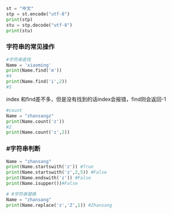 ```py
st = "中文"
stp = st.encode("utf-8")
print(stp)
stu = stp.decode("utf-8")
print(stu)
```

### 字符串的常见操作

```py
#字符串查找
Name = 'xiaoming'
print(Name.find('m'))
#4
print(Name.find('i',2))
#5
```

index 和find差不多，但是没有找到的话index会报错，find则会返回-1

```py
#count
Name = "zhansangz"
print(Name.count('z'))
#2
print(Name.count('z',2))
```

### #字符串判断

```py
Name = "zhansang"
print(Name.startswith('z')) #True
print(Name.startswith('z',2,5)) #False
print(Name.endswith('z')) #False
print(Name.isupper())#False
```

```py
# #字符串替换
Name = "zhansang"
print(Name.replace('z','Z',1)) #Zhansang
```